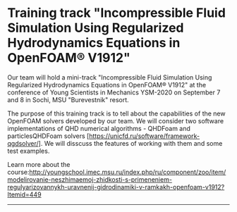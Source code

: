 Training track "Incompressible Fluid Simulation Using Regularized Hydrodynamics Equations in OpenFOAM® V1912"
=================

Our team will hold a mini-track "Incompressible Fluid Simulation Using Regularized Hydrodynamics Equations in OpenFOAM® V1912" at the conference of Young Scientists in Mechanics YSM-2020 on September 7 and 8 in Sochi, MSU "Burevestnik" resort.

The purpose of this training track is to tell about the capabilities of the new OpenFOAM solvers developed by our team. We will consider two software implementations of QHD numerical algorithms - QHDFoam and particlesQHDFoam solvers [https://unicfd.ru/software/framework-qgdsolver/]. We will disscuss the features of working with them and some test examples.

Learn more about the course:http://youngschool.imec.msu.ru/index.php/ru/component/zoo/item/modelirovanie-neszhimaemoj-zhidkosti-s-primeneniem-regulyarizovannykh-uravnenij-gidrodinamiki-v-ramkakh-openfoam-v1912?Itemid=449
______________________________________________________________________________________________________________________